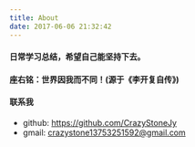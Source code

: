```yaml
---
title: About
date: 2017-06-06 21:32:42
---
```


#### 日常学习总结，希望自己能坚持下去。

#### 座右铭：世界因我而不同！(源于《李开复自传》)

#### 联系我
- github: https://github.com/CrazyStoneJy
- gmail: crazystone13753251592@gmail.com
